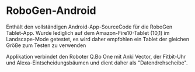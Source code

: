 # RoboGen-Android
Enthält den vollständigen Android-App-SourceCode für die RoboGen Tablet-App.
Wurde lediglich auf dem Amazon-Fire10-Tablet (10,1) im Landscape-Mode getestet, es wird daher empfohlen ein Tablet der gleichen Größe zum Testen zu verwenden

Applikation verbindet den Roboter Q.Bo One mit Anki Vector, der Fitbit-Uhr und Alexa-Eintscheidungsbäumen und dient daher als "Datendrehscheibe".
